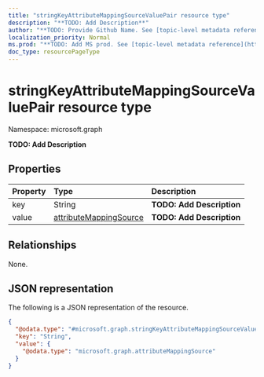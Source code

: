 ```yaml
---
title: "stringKeyAttributeMappingSourceValuePair resource type"
description: "**TODO: Add Description**"
author: "**TODO: Provide Github Name. See [topic-level metadata reference](https://msgo.azurewebsites.net/add/document/guidelines/metadata.html#topic-level-metadata)**"
localization_priority: Normal
ms.prod: "**TODO: Add MS prod. See [topic-level metadata reference](https://msgo.azurewebsites.net/add/document/guidelines/metadata.html#topic-level-metadata)**"
doc_type: resourcePageType
---
```


# stringKeyAttributeMappingSourceValuePair resource type


Namespace: microsoft.graph

**TODO: Add Description**

## Properties
|Property|Type|Description|
|:---|:---|:---|
|key|String|**TODO: Add Description**|
|value|[attributeMappingSource](../resources/attributemappingsource.md)|**TODO: Add Description**|

## Relationships
None.

## JSON representation
The following is a JSON representation of the resource.
<!-- {
  "blockType": "resource",
  "@odata.type": "microsoft.graph.stringKeyAttributeMappingSourceValuePair"
}
-->
``` json
{
  "@odata.type": "#microsoft.graph.stringKeyAttributeMappingSourceValuePair",
  "key": "String",
  "value": {
    "@odata.type": "microsoft.graph.attributeMappingSource"
  }
}
```


